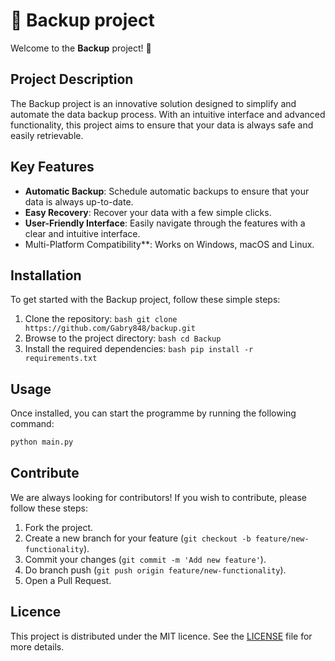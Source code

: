 # 🌟 Backup project

Welcome to the **Backup** project! 🚀

## Project Description

The Backup project is an innovative solution designed to simplify and automate the data backup process. With an intuitive interface and advanced functionality, this project aims to ensure that your data is always safe and easily retrievable.

## Key Features

- **Automatic Backup**: Schedule automatic backups to ensure that your data is always up-to-date.
- **Easy Recovery**: Recover your data with a few simple clicks.
- **User-Friendly Interface**: Easily navigate through the features with a clear and intuitive interface.
- Multi-Platform Compatibility\*\*: Works on Windows, macOS and Linux.

## Installation

To get started with the Backup project, follow these simple steps:

1. Clone the repository:
   ```bash git clone https://github.com/Gabry848/backup.git```
2. Browse to the project directory:
   ```bash cd Backup```
3. Install the required dependencies:
   ```bash pip install -r requirements.txt```

## Usage

Once installed, you can start the programme by running the following command:

```bash
python main.py
```

## Contribute

We are always looking for contributors! If you wish to contribute, please follow these steps:

1. Fork the project.
2. Create a new branch for your feature (`git checkout -b feature/new-functionality`).
3. Commit your changes (`git commit -m 'Add new feature'`).
4. Do branch push (`git push origin feature/new-functionality`).
5. Open a Pull Request.

## Licence

This project is distributed under the MIT licence. See the [LICENSE](LICENSE) file for more details.
